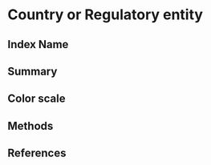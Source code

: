 # Country or Regulatory entity

## Index Name

## Summary

## Color scale

## Methods

## References
